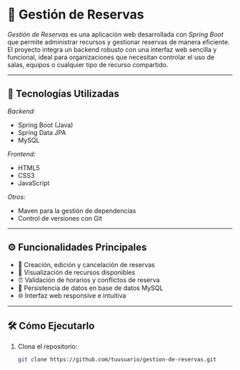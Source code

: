 # 🧩 Gestión de Reservas

*Gestión de Reservas* es una aplicación web desarrollada con *Spring Boot* que permite administrar recursos y gestionar reservas de manera eficiente.  
El proyecto integra un backend robusto con una interfaz web sencilla y funcional, ideal para organizaciones que necesitan controlar el uso de salas, equipos o cualquier tipo de recurso compartido.

---

## 🚀 Tecnologías Utilizadas

*Backend:*
- Spring Boot (Java)
- Spring Data JPA
- MySQL

*Frontend:*
- HTML5
- CSS3
- JavaScript

*Otros:*
- Maven para la gestión de dependencias
- Control de versiones con Git

---

## ⚙ Funcionalidades Principales

- 📅 Creación, edición y cancelación de reservas
- 🧾 Visualización de recursos disponibles
- ⏰ Validación de horarios y conflictos de reserva
- 💾 Persistencia de datos en base de datos MySQL
- 🌐 Interfaz web responsive e intuitiva

---

## 🛠 Cómo Ejecutarlo

1. Clona el repositorio:
   ```bash
   git clone https://github.com/tuusuario/gestion-de-reservas.git
